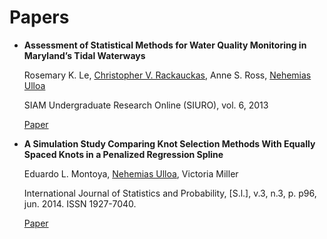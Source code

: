 # Papers

*   **Assessment of Statistical Methods for Water Quality Monitoring in Maryland’s Tidal Waterways**
  
    Rosemary K. Le, 
    [Christopher V. Rackauckas](https://github.com/ChrisRackauckas), 
    Anne S. Ross,
    [Nehemias Ulloa](https://github.com/nulloa)
    
    SIAM Undergraduate Research Online (SIURO), vol. 6, 2013
  
    [Paper](UMBC_Paper_2013.pdf)

*   **A Simulation Study Comparing Knot Selection Methods With Equally Spaced Knots in a Penalized Regression Spline**
   
    Eduardo L. Montoya,
    [Nehemias Ulloa](https://github.com/nulloa),
    Victoria Miller
     
    International Journal of Statistics and Probability, [S.l.], v.3, n.3, p. p96, jun. 2014. ISSN 1927-7040.
     
    [Paper](Montoya_Ulloa_Miller_2014.pdf)

